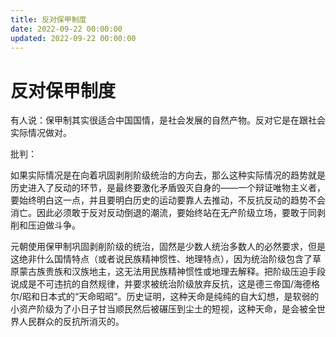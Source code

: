 ```yaml
---
title: 反对保甲制度
date: 2022-09-22 00:00:00
updated: 2022-09-22 00:00:00
---
```


# 反对保甲制度

有人说：保甲制其实很适合中国国情，是社会发展的自然产物。反对它是在跟社会实际情况做对。

批判：

如果实际情况是在向着巩固剥削阶级统治的方向去，那么这种实际情况的趋势就是历史进入了反动的环节，是最终要激化矛盾毁灭自身的——一个辩证唯物主义者，要始终明白这一点，并且要明白历史的运动要靠人去推动，不反抗反动的趋势不会消亡。因此必须敢于反对反动倒退的潮流，要始终站在无产阶级立场，要敢于同剥削和压迫做斗争。

元朝使用保甲制巩固剥削阶级的统治，固然是少数人统治多数人的必然要求，但是这绝非什么国情特点（或者说民族精神惯性、地理特点），因为统治阶级包含了草原蒙古族贵族和汉族地主，这无法用民族精神惯性或地理去解释。把阶级压迫手段说成是不可违抗的自然规律，并要求被统治阶级放弃反抗，这是德三帝国/海德格尔/昭和日本式的“天命昭昭”。历史证明，这种天命是纯纯的自大幻想，是软弱的小资产阶级为了小日子甘当顺民然后被碾压到尘土的短视，这种天命，是会被全世界人民群众的反抗所消灭的。
